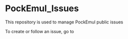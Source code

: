 # PockEmul_Issues

This repository is used to manage PockEmul public issues

To create or follow an issue, go to 
